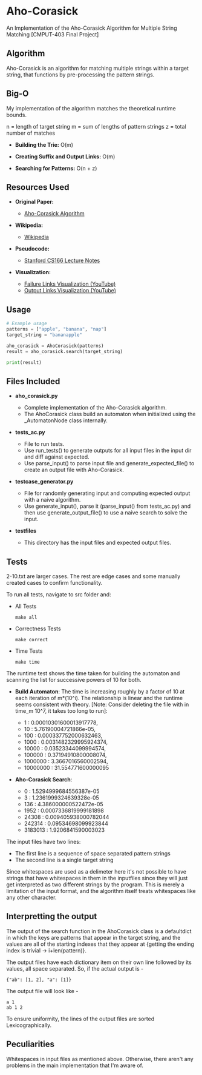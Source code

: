 # Aho-Corasick
An Implementation of the Aho-Corasick Algorithm for Multiple String Matching [CMPUT-403 Final Project] 

## Algorithm
Aho-Corasick is an algorithm for matching multiple strings within a target string, that functions by pre-processing the pattern strings.

## Big-O
My implementation of the algorithm matches the theoretical runtime bounds.

n = length of target string
m = sum of lengths of pattern strings
z = total number of matches
- **Building the Trie:** O(m)

- **Creating Suffix and Output Links:** O(m)

- **Searching for Patterns:** O(n + z)

## Resources Used
- **Original Paper:**
  - [Aho-Corasick Algorithm](https://dl.acm.org/doi/pdf/10.1145/360825.360855)

- **Wikipedia:**
  - [Wikipedia](https://en.wikipedia.org/wiki/Aho%E2%80%93Corasick_algorithm)

- **Pseudocode:**
  - [Stanford CS166 Lecture Notes](https://web.stanford.edu/class/archive/cs/cs166/cs166.1186/lectures/02/Small02.pdf)

- **Visualization:**
  - [Failure Links Visualization (YouTube)](https://www.youtube.com/watch?v=O7_w001f58c)
  - [Output Links Visualization (YouTube)](https://www.youtube.com/watch?v=OFKxWFew_L0)


## Usage
```python
# Example usage
patterns = ["apple", "banana", "nap"]
target_string = "bananapple"

aho_corasick = AhoCorasick(patterns)
result = aho_corasick.search(target_string)

print(result)
```

## Files Included
- **aho_corasick.py**
  - Complete implementation of the Aho-Corasick algorithm.
  - The AhoCorasick class build an automaton when initialized using the _AutomatonNode class internally.

- **tests_ac.py**
  - File to run tests.
  - Use run_tests() to generate outputs for all input files in the input dir and diff against expected.
  - Use parse_input() to parse input file and generate_expected_file() to create an output file with Aho-Corasick.

- **testcase_generator.py**
  - File for randomly generating input and computing expected output with a naive algorithm.
  - Use generate_input(), parse it (parse_input() from tests_ac.py) and then use generate_output_file() to use a naive search to solve the input.

- **testfiles**
  - This directory has the input files and expected output files.

## Tests
2-10.txt are larger cases. The rest are edge cases and some manually created cases to confirm functionality.

To run all tests, navigate to src folder and:
- All Tests
  ```
  make all
  ```
- Correctness Tests
  ```
  make correct
  ```
- Time Tests
  ```
  make time
  ```

The runtime test shows the time taken for building the automaton and scanning the list for successive powers of 10 for both.

- **Build Automaton**: The time is increasing roughly by a factor of 10 at each iteration of m*(10^i). The relationship is linear and the runtime seems consistent with theory. [Note: Consider deleting the file with in time_m 10^7, it takes too long to run]:
  - 1        : 0.00010301600013917778,
  - 10       : 5.76190004721866e-05, 
  - 100      : 0.000337752000632463, 
  - 1000     : 0.0031482329995924374, 
  - 10000    : 0.03523344099994574, 
  - 100000   : 0.37194910800008074, 
  - 1000000  : 3.3667016560002594, 
  - 10000000 : 31.554771600000095

- **Aho-Corasick Search**:
  - 0       : 1.5294999684556387e-05
  - 3       : 1.2361999324639328e-05
  - 136     : 4.386000000522472e-05
  - 1952    : 0.0007336819999181898
  - 24308   : 0.009405938000782044
  - 242314  : 0.09534698099923844
  - 3183013 : 1.9206841590003023

The input files have two lines:
- The first line is a sequence of space separated pattern strings
- The second line is a single target string

Since whitespaces are used as a delimeter here it's not possible to have strings that have whitespaces in them in the inputfiles since they will just get interpreted as two different strings by the program. This is merely a limitation of the input format, and the algorithm itself treats whitespaces like any other character.

## Interpretting the output
The output of the search function in the AhoCorasick class is a defaultdict in which the keys are patterns that appear in the target string, and the values are all of the starting indexes that they appear at {getting the ending index is trivial -> i+len(pattern)}.

The output files have each dictionary item on their own line followed by its values, all space separated.
So, if the actual output is -
```
{"ab": [1, 2], "a": [1]}
```
The output file will look like -
```
a 1
ab 1 2
```
To ensure uniformity, the lines of the output files are sorted Lexicographically. 

## Peculiarities
Whitespaces in input files as mentioned above. Otherwise, there aren't any problems in the main implementation that I'm aware of.
